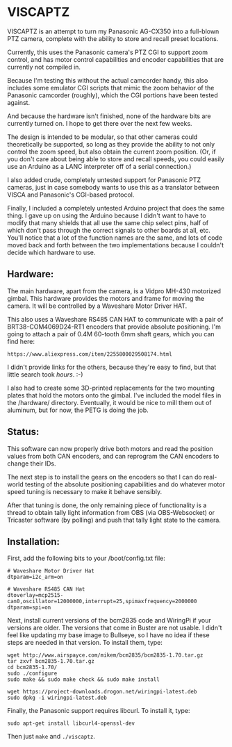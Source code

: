 VISCAPTZ
========

VISCAPTZ is an attempt to turn my Panasonic AG-CX350 into a full-blown PTZ camera,
complete with the ability to store and recall preset locations.

Currently, this uses the Panasonic camera's PTZ CGI to support zoom control,
and has motor control capabilities and encoder capabilities that are currently
not compiled in.

Because I'm testing this without the actual camcorder handy, this also includes
some emulator CGI scripts that mimic the zoom behavior of the Panasonic
camcorder (roughly), which the CGI portions have been tested against.

And because the hardware isn't finished, none of the hardware bits are currently
turned on.  I hope to get there over the next few weeks.

The design is intended to be modular, so that other cameras could theoretically
be supported, so long as they provide the ability to not only control the zoom
speed, but also obtain the current zoom position.  (Or, if you don't care about
being able to store and recall speeds, you could easily use an Arduino as a
LANC interpreter off of a serial connection.)

I also added crude, completely untested support for Panasonic PTZ cameras, just
in case somebody wants to use this as a translator between VISCA and Panasonic's
CGI-based protocol.

Finally, I included a completely untested Arduino project that does the same
thing.  I gave up on using the Arduino because I didn't want to have to modify
that many shields that all use the same chip select pins, half of which don't
pass through the correct signals to other boards at all, etc.  You'll notice
that a lot of the function names are the same, and lots of code moved back
and forth between the two implementations because I couldn't decide which
hardware to use.


Hardware:
---------

The main hardware, apart from the camera, is a Vidpro MH-430 motorized gimbal.
This hardware provides the motors and frame for moving the camera.  It will be
controlled by a Waveshare Motor Driver HAT.

This also uses a Waveshare RS485 CAN HAT to communicate with a pair of
BRT38-COM4069D24-RT1 encoders that provide absolute positioning.  I'm going
to attach a pair of 0.4M 60-tooth 6mm shaft gears, which you can find here:

    https://www.aliexpress.com/item/2255800029508174.html

I didn't provide links for the others, because they're easy to find, but
that little search took *hours*.  :-)

I also had to create some 3D-printed replacements for the two mounting plates
that hold the motors onto the gimbal.  I've included the model files in the
/hardware/ directory.  Eventually, it would be nice to mill them out of
aluminum, but for now, the PETG is doing the job.


Status:
-------

This software can now properly drive both motors and read the position
values from both CAN encoders, and can reprogram the CAN encoders to change
their IDs.

The next step is to install the gears on the encoders so that I can do
real-world testing of the absolute positioning capabilities and do whatever
motor speed tuning is necessary to make it behave sensibly.

After that tuning is done, the only remaining piece of functionality is
a thread to obtain tally light information from OBS (via OBS-Websocket) or
Tricaster software (by polling) and push that tally light state to the camera.

Installation:
-------------

First, add the following bits to your /boot/config.txt file:

    # Waveshare Motor Driver Hat
    dtparam=i2c_arm=on

    # Waveshare RS485 CAN Hat
    dtoverlay=mcp2515-can0,oscillator=12000000,interrupt=25,spimaxfrequency=2000000
    dtparam=spi=on

Next, install current versions of the bcm2835 code and WiringPi if your versions
are older.  The versions that come in Buster are not usable.  I didn't feel like
updating my base image to Bullseye, so I have no idea if these steps are needed
in that version.  To install them, type:

    wget http://www.airspayce.com/mikem/bcm2835/bcm2835-1.70.tar.gz
    tar zxvf bcm2835-1.70.tar.gz
    cd bcm2835-1.70/
    sudo ./configure
    sudo make && sudo make check && sudo make install

    wget https://project-downloads.drogon.net/wiringpi-latest.deb
    sudo dpkg -i wiringpi-latest.deb

Finally, the Panasonic support requires libcurl.  To install it, type:

    sudo apt-get install libcurl4-openssl-dev

Then just `make` and `./viscaptz`.
